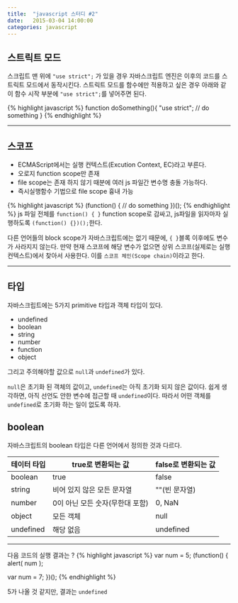 ```yaml
---
title:  "javascript 스터디 #2"
date:   2015-03-04 14:00:00
categories: javascript
---
```


## 스트릭트 모드

스크립트 맨 위에 `"use strict";` 가 있을 경우 자바스크립트 엔진은 이후의 코드를 스트릭트 모드에서 동작시킨다. 스트릭트 모드를 함수에만 적용하고 싶은 경우 아래와 같이 함수 시작 부분에 `"use strict";`를 넣어주면 된다.

{% highlight javascript %}
function doSomething(){
    "use strict";
    // do something
}
{% endhighlight %}

---

## 스코프
 - ECMAScript에서는 실행 컨텍스트(Excution Context, EC)라고 부른다.
 - 오로지 function scope만 존재
 - file scope는 존재 하지 않기 때분에 여러 js 파일간 변수명 충돌 가능하다.
 - 즉시실행함수 기법으로 file scope 흉내 가능
 

{% highlight javascript %}
(function() {
  // do something
})();
{% endhighlight %}
js 파일 전체를 `function() { }` function scope로 감싸고, js파일을 읽자마자 실행하도록 `(function() {})();`한다.

다른 언어들의 block scope가 자바스크립트에는 없기 때문에, `{ }`블록 이후에도 변수가 사라지지 않는다. 만약 현재 스코프에 해당 변수가 없으면 상위 스코프(실제로는 실행 컨텍스트)에서 찾아서 사용한다. 이를 `스코프 체인(Scope chain)`이라고 한다. 

---


## 타입
자바스크립트에는 5가지 primitive 타입과 객체 타입이 있다.

 - undefined
 - boolean
 - string
 - number
 - function
 - object

그리고 주의해야할 값으로 `null`과 `undefined`가 있다.

`null`은 초기화 된 객체의 값이고, `undefined`는 아직 초기화 되지 않은 값이다. 쉽게 생각하면, 아직 선언도 안한 변수에 접근할 때 `undefined`이다. 따라서 어떤 객체를 `undefined`로 초기화 하는 일이 없도록 하자.

## boolean
자바스크립트의 boolean 타입은 다른 언어에서 정의한 것과 다르다.

| 테이터 타입 | true로 변환되는 값 | false로 변환되는 값 |
|---|---|---|
| boolean | true | false |
| string | 비어 있지 않은 모든 문자열 | ""(빈 문자열)  |
| number | 0이 아닌 모든 숫자(무한대 포함) | 0, NaN |
| object | 모든 객체 | null |
| undefined | 해당 없음 | undefined |




---



다음 코드의 실행 결과는 ?
{% highlight javascript %}
var num = 5;
(function() {
  alert( num );

  var num = 7;
})();
{% endhighlight %}

5가 나올 것 같지만, 결과는 `undefined`


